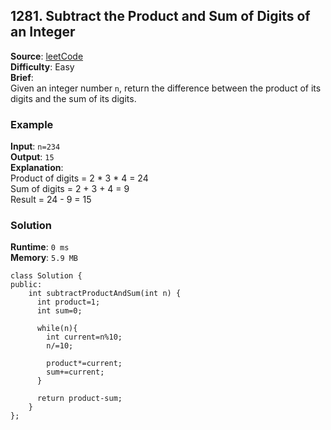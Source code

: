 ## 1281. Subtract the Product and Sum of Digits of an Integer   
**Source**: [leetCode](https://leetcode.com/problems/subtract-the-product-and-sum-of-digits-of-an-integer/)   
**Difficulty**: Easy   
**Brief**:    
Given an integer number ``n``, return the difference between the product of its digits and the sum of its digits.   


### Example   
**Input**: ``n=234``   
**Output**: ``15``   
**Explanation**:   
Product of digits = 2 * 3 * 4 = 24   
Sum of digits = 2 + 3 + 4 = 9   
Result = 24 - 9 = 15   

### Solution   
**Runtime**: ``0 ms``   
**Memory**: ``5.9 MB``   
```
class Solution {
public:
    int subtractProductAndSum(int n) {
      int product=1;
      int sum=0;
      
      while(n){
        int current=n%10;
        n/=10;
        
        product*=current;
        sum+=current;
      }
      
      return product-sum;
    }
};
``` 


